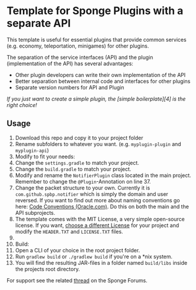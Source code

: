 # Template for Sponge Plugins with a separate API

This template is useful for essential plugins that provide common services (e.g. economy, teleportation, minigames) for other plugins. 

The separation of the service interfaces (API) and the plugin (implementation of the API) has several advantages:

* Other plugin developers can write their own implementation of the API
* Better separation between internal code and interfaces for other plugins
* Separate version numbers for API and Plugin

*If you just want to create a simple plugin, the [simple boilerplate][4] is the right choice!*

## Usage
1. Download this repo and copy it to your project folder
2. Rename subfolders to whatever you want. (e.g. `myplugin-plugin` and `myplugin-api`)
3. Modify to fit your needs:
 1. Change the `settings.gradle` to match your project.
 2. Change the `build.gradle` to match your project.
 3. Modify and rename the `NotifierPlugin` class located in the main project. Remember to change the `@Plugin`-Annotation on line 37.
 4. Change the packet structure to your own. Currently it is `com.github.spbp.notifier` which is simply the domain and user reversed. If you want to find out more about naming conventions go here: [Code Conventions (Oracle.com)][1]. Do this on both the main and the API subprojects.
 5. The template comes with the MIT License, a very simple open-source license. If you want, [choose a different License][2] for your project and modify the `HEADER.TXT` and `LICENSE.TXT` files.
 6. 
4. Build:
 1. Open a CLI of your choice in the root project folder.
 2. Run `gradlew build` or `./gradlew build` if you're on a *nix system.
 3. You will find the resulting JAR-files in a folder named `build/libs` inside the projects root directory.

For support see the related [thread][3] on the Sponge Forums.

[1]: http://docs.oracle.com/javase/tutorial/java/package/namingpkgs.html
[2]: http://choosealicense.com
[3]: https://forums.spongepowered.org/t/boilerplate-for-plugins-with-api-implementation/6264
